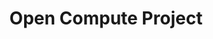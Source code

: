 ---
image: /assets/images/projects/open-compute-project.png
permalink: /engineering/projects/open-compute-project/
project_link_name: open-compute-project
project_url: https://www.opencompute.org/
statsAvailable: 'false'
title: Open Compute Project
---